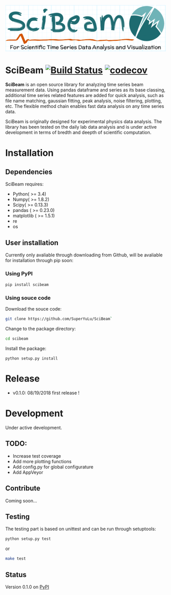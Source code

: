 
[![logo](https://raw.githubusercontent.com/SuperYuLu/SciBeam/master/img/logo.png)](https://github.com/SuperYuLu/SciBeam)  

# SciBeam [![Build Status](https://travis-ci.org/SuperYuLu/SciBeam.svg?branch=master)](https://travis-ci.org/SuperYuLu/SciBeam) [![codecov](https://codecov.io/gh/SuperYuLu/SciBeam/branch/master/graph/badge.svg)](https://codecov.io/gh/SuperYuLu/SciBeam)  


**SciBeam** is an open source library for analyzing time series beam measurement data. Using pandas dataframe and series as its base classing, additional time series related features are added for quick analysis, such as file name matching, gaussian fitting, peak analysis, noise filtering, plotting, etc. The flexible method chain enables fast data analysis on any time series data.   

SciBeam is originally designed for experimental physics data analysis. The library has been tested on the daily lab data analysis and is under active development in terms of bredth and deepth of scientific computation.  

# Installation  

## Dependencies  
SciBeam requires:  

+ Python( >= 3.4)
+ Numpy( >= 1.8.2)
+ Scipy( >= 0.13.3)
+ pandas ( >= 0.23.0)
+ matplotlib ( >= 1.5.1)
+ re
+ os 

## User installation  
Currently only avaliable through downloading from Github, will be avaliable for installation through pip soon:  

### Using PyPI  

```bash
pip install scibeam  
```

### Using souce code   

Download the souce code:  

```bash
git clone https://github.com/SuperYuLu/SciBeam`  
```

Change to the package directory:  

```bash
cd scibeam  
```

Install the package:  

```
python setup.py install  
```
# Release  
+ v0.1.0: 08/19/2018  first release !

# Development  
Under active development. 

## TODO:  
+ Increase test coverage 
+ Add more plotting functions
+ Add config.py for global configurature 
+ Add AppVeyor 

## Contribute  
Coming soon...  

## Testing  
The testing part is based on unittest and can be run through setuptools:  

```python
python setup.py test  
```

or 

```bash
make test
```


## Status  
Version 0.1.0 on [PyPI](https://pypi.org/project/scibeam/)
